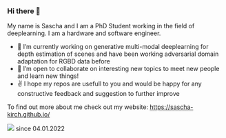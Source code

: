### Hi there 👋

My name is Sascha and I am a PhD Student working in the field of deeplearning. 
I am a hardware and software engineer.


- 🔭 I’m currently working on generative multi-modal deeplearning for depth estimation of scenes and have been working adversarial domain adaptation for RGBD data before
- 👯 I’m open to collaborate on interesting new topics to meet new people and learn new things!
- :v: I hope my repos are usefull to you and would be happy for any constructive feedback and suggestion to further improve

To find out more about me check out my website: https://sascha-kirch.github.io/ 

![](https://komarev.com/ghpvc/?username=saki1309&color=yellow) since 04.01.2022

